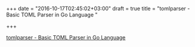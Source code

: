 +++
date = "2016-10-17T02:45:02+03:00"
draft = true
title = "tomlparser - Basic TOML Parser in Go Language "

+++

<p><a href="https://t.co/P5ny2C3CjK">tomlparser - Basic TOML Parser in Go Language </a></p>
